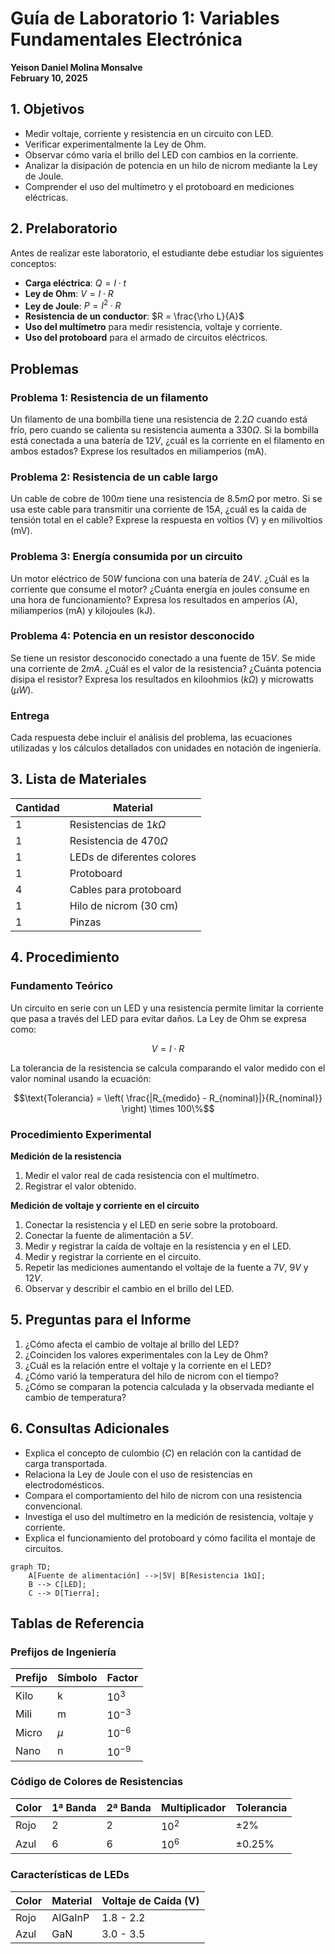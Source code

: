# Guía de Laboratorio 1: Variables Fundamentales Electrónica

**Yeison Daniel Molina Monsalve**  
**February 10, 2025**  

## 1. Objetivos

- Medir voltaje, corriente y resistencia en un circuito con LED.
- Verificar experimentalmente la Ley de Ohm.
- Observar cómo varía el brillo del LED con cambios en la corriente.
- Analizar la disipación de potencia en un hilo de nicrom mediante la Ley de Joule.
- Comprender el uso del multímetro y el protoboard en mediciones eléctricas.

## 2. Prelaboratorio

Antes de realizar este laboratorio, el estudiante debe estudiar los siguientes conceptos:

- **Carga eléctrica**: $Q = I \cdot t$
- **Ley de Ohm**: $V = I \cdot R$
- **Ley de Joule**: $P = I^2 \cdot R$
- **Resistencia de un conductor**: $R = \frac{\rho L}{A}$
- **Uso del multímetro** para medir resistencia, voltaje y corriente.
- **Uso del protoboard** para el armado de circuitos eléctricos.

## Problemas

### Problema 1: Resistencia de un filamento

Un filamento de una bombilla tiene una resistencia de $2.2\Omega$ cuando está frío, pero cuando se calienta su resistencia aumenta a $330\Omega$. Si la bombilla está conectada a una batería de $12V$, ¿cuál es la corriente en el filamento en ambos estados? Exprese los resultados en miliamperios (mA).

### Problema 2: Resistencia de un cable largo

Un cable de cobre de $100m$ tiene una resistencia de $8.5m\Omega$ por metro. Si se usa este cable para transmitir una corriente de $15A$, ¿cuál es la caída de tensión total en el cable? Exprese la respuesta en voltios (V) y en milivoltios (mV).

### Problema 3: Energía consumida por un circuito

Un motor eléctrico de $50W$ funciona con una batería de $24V$. ¿Cuál es la corriente que consume el motor? ¿Cuánta energía en joules consume en una hora de funcionamiento? Expresa los resultados en amperios (A), miliamperios (mA) y kilojoules (kJ).

### Problema 4: Potencia en un resistor desconocido

Se tiene un resistor desconocido conectado a una fuente de $15V$. Se mide una corriente de $2mA$. ¿Cuál es el valor de la resistencia? ¿Cuánta potencia disipa el resistor? Expresa los resultados en kiloohmios ($k\Omega$) y microwatts ($\mu W$).

### Entrega
Cada respuesta debe incluir el análisis del problema, las ecuaciones utilizadas y los cálculos detallados con unidades en notación de ingeniería.

## 3. Lista de Materiales

| Cantidad | Material |
|----------|----------|
| 1 | Resistencias de $1k\Omega$ |
| 1 | Resistencia de $470\Omega$ |
| 1 | LEDs de diferentes colores |
| 1 | Protoboard |
| 4 | Cables para protoboard |
| 1 | Hilo de nicrom (30 cm) |
| 1 | Pinzas |

## 4. Procedimiento

### Fundamento Teórico

Un circuito en serie con un LED y una resistencia permite limitar la corriente que pasa a través del LED para evitar daños. La Ley de Ohm se expresa como:

$$V = I \cdot R$$

La tolerancia de la resistencia se calcula comparando el valor medido con el valor nominal usando la ecuación:

$$\text{Tolerancia} = \left( \frac{|R_{medido} - R_{nominal}|}{R_{nominal}} \right) \times 100\%$$

### Procedimiento Experimental

**Medición de la resistencia**
1. Medir el valor real de cada resistencia con el multímetro.
2. Registrar el valor obtenido.

**Medición de voltaje y corriente en el circuito**
1. Conectar la resistencia y el LED en serie sobre la protoboard.
2. Conectar la fuente de alimentación a $5V$.
3. Medir y registrar la caída de voltaje en la resistencia y en el LED.
4. Medir y registrar la corriente en el circuito.
5. Repetir las mediciones aumentando el voltaje de la fuente a $7V$, $9V$ y $12V$.
6. Observar y describir el cambio en el brillo del LED.

## 5. Preguntas para el Informe

1. ¿Cómo afecta el cambio de voltaje al brillo del LED?
2. ¿Coinciden los valores experimentales con la Ley de Ohm?
3. ¿Cuál es la relación entre el voltaje y la corriente en el LED?
4. ¿Cómo varió la temperatura del hilo de nicrom con el tiempo?
5. ¿Cómo se comparan la potencia calculada y la observada mediante el cambio de temperatura?

## 6. Consultas Adicionales

- Explica el concepto de culombio ($C$) en relación con la cantidad de carga transportada.
- Relaciona la Ley de Joule con el uso de resistencias en electrodomésticos.
- Compara el comportamiento del hilo de nicrom con una resistencia convencional.
- Investiga el uso del multímetro en la medición de resistencia, voltaje y corriente.
- Explica el funcionamiento del protoboard y cómo facilita el montaje de circuitos.

```mermaid
graph TD;
    A[Fuente de alimentación] -->|5V| B[Resistencia 1kΩ];
    B --> C[LED];
    C --> D[Tierra];
```

## Tablas de Referencia

### Prefijos de Ingeniería

| Prefijo | Símbolo | Factor |
|---------|---------|--------|
| Kilo | k | $10^3$ |
| Mili | m | $10^{-3}$ |
| Micro | $\mu$ | $10^{-6}$ |
| Nano | n | $10^{-9}$ |

### Código de Colores de Resistencias

| Color | 1ª Banda | 2ª Banda | Multiplicador | Tolerancia |
|-------|---------|---------|--------------|------------|
| Rojo  | 2       | 2       | $10^2$       | ±2%        |
| Azul  | 6       | 6       | $10^6$       | ±0.25%     |

### Características de LEDs

| Color | Material | Voltaje de Caída (V) |
|-------|---------|------------------|
| Rojo  | AlGaInP | 1.8 - 2.2        |
| Azul  | GaN     | 3.0 - 3.5        |
